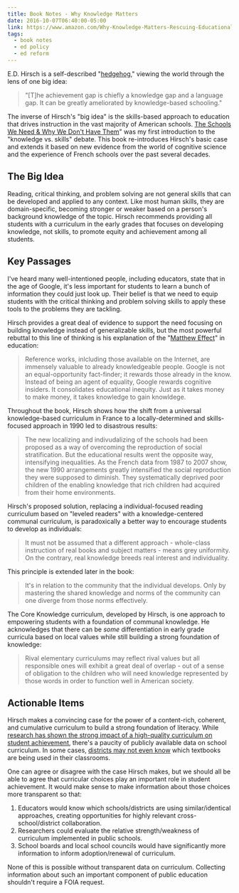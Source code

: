 ```yaml
---
title: Book Notes - Why Knowledge Matters
date: 2016-10-07T06:40:00-05:00
link: https://www.amazon.com/Why-Knowledge-Matters-Rescuing-Educational/dp/1612509525
tags: 
  - book notes 
  - ed policy 
  - ed reform
---
```


E.D. Hirsch is a self-described "[hedgehog](https://en.wikipedia.org/wiki/The_Hedgehog_and_the_Fox)," viewing the world through the lens of one big idea: 

>"[T]he achievement gap is chiefly a knowledge gap and a language gap. It can be greatly ameliorated by knowledge-based schooling."

The inverse of Hirsch's "big idea" is the skills-based approach to education that drives instruction in the vast majority of American schools. [The Schools We Need & Why We Don't Have Them](https://www.amazon.com/Schools-We-Need-Dont-Have/dp/0385495242/)" was my first introduction to the "knowledge vs. skills" debate. This book re-introduces Hirsch's basic case and extends it based on new evidence from the world of cognitive science and the experience of French schools over the past several decades. 

## The Big Idea

Reading, critical thinking, and problem solving are not general skills that can be developed and applied to any context. Like most human skills, they are domain-specific, becoming stronger or weaker based on a person's background knowledge of the topic. Hirsch recommends providing all students with a curriculum in the early grades that focuses on developing knowledge, not skills, to promote equity and achievement among all students.

## Key Passages

I've heard many well-intentioned people, including educators, state that in the age of Google, it's less important for students to learn a bunch of information they could just look up. Their belief is that we need to equip students with the critical thinking and problem solving skills to apply these tools to the problems they are tackling. 

Hirsch provides a great deal of evidence to support the need focusing on building knowledge instead of generalizable skills, but the most powerful rebuttal to this line of thinking is his explanation of the "[Matthew Effect](https://en.m.wikipedia.org/wiki/Matthew_effect)" in education:

> Reference works, inlcluding those available on the Internet, are immensely valuable to already knowledgeable people. Google is not an equal-opportunity fact-finder; it rewards those already in the know. Instead of being an agent of equality, Google rewards cognitive insiders. It consolidates educational inequity. Just as it takes money to make money, it takes knowledge to gain knowldege. 

Throughout the book, Hirsch shows how the shift from a universal knowledge-based curriculum in France to a locally-determined and skills-focused approach in 1990 led to disastrous results:

> The new localizing and indivudalizing of the schools had been proposed as a way of overcoming the reproduction of social stratification. But the educational results went the opposite way, intensifying inequalities. As the French data from 1987 to 2007 show, the new 1990 arrangements greatly intensified the social reproduction they were supposed to diminish. They systematically deprived poor children of the enabling knowledge that rich children had acquired from their home environments. 

Hirsch's proposed solution, replacing a individual-focused reading curriculum based on "leveled readers" with a knowledge-centered communal curriculum, is paradoxically a better way to encourage students to develop as individuals:

> It must not be assumed that a different approach - whole-class instruction of real books and subject matters - means grey uniformity. On the contrary, real knowledge breeds real interest and individuality.

This principle is extended later in the book: 

> It's in relation to the community that the individual develops. Only by mastering the shared knowledge and norms of the community can one diverge from those norms effectively.

The Core Knowledge curriculum, developed by Hirsch, is one approach to empowering students with a foundation of communal knowledge. He acknowledges that there can be *some* differentiation in early grade curricula based on local values while still building a strong foundation of knowledge:

> Rival elementary curriculums may reflect rival values but all responsible ones will exhibit a great deal of overlap - out of a sense of obligation to the children who will need knowledge represented by those words in order to function well in American society. 

## Actionable Items

Hirsch makes a convincing case for the power of a content-rich, coherent, and cumulative curriculum to build a strong foundation of literacy. While [research has shown the strong impact of a high-quality curriculum on student achievement](https://www.brookings.edu/research/never-judge-a-book-by-its-cover-use-student-achievement-instead/), there's a paucity of publicly available data on school curriculum. In some cases, [districts may not even know](https://morganpolikoff.com/2016/01/14/an-awful-lot-of-districts-dont-know-what-textbooks-are-used-in-their-schools/) which textbooks are being used in their classrooms.

One can agree or disagree with the case Hirsch makes, but we should all be able to agree that curricular choices play an important role in student achievement. It would make sense to make information about those choices more transparent so that:

1. Educators would know which schools/districts are using similar/identical approaches, creating opportunities for highly relevant cross-school/district collaboration. 
2. Researchers could evaluate the relative strength/weakness of curriculum implemented in public schools. 
3. School boards and local school councils would have significantly more information to inform adoption/renewal of curriculum.

None of this is possible without transparent data on curriculum. Collecting information about such an important component of public education shouldn't require a FOIA request.
